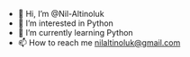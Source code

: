- 👋 Hi, I’m @Nil-Altinoluk
- 👀 I’m interested in Python
- 🌱 I’m currently learning Python
- 📫 How to reach me nilaltinoluk@gmail.com

<!---
Nil-Altinoluk/Nil-Altinoluk is a ✨ special ✨ repository because its `README.md` (this file) appears on your GitHub profile.
You can click the Preview link to take a look at your changes.
--->
